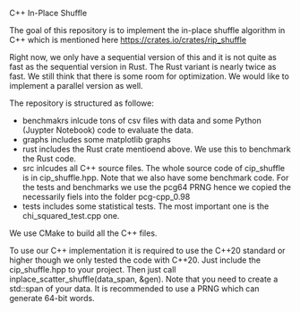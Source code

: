 C++ In-Place Shuffle

The goal of this repository is to implement the in-place shuffle algorithm in C++ which is mentioned here https://crates.io/crates/rip_shuffle

Right now, we only have a sequential version of this and it is not quite as fast as the sequential version in Rust. The Rust variant is nearly twice as fast. We still think that there is some room for optimization. We would like to implement a parallel version as well. 

The repository is structured as followe:
- benchmakrs inlcude tons of csv files with data and some Python (Juypter Notebook) code to evaluate the data.
- graphs includes some matplotlib graphs
- rust includes the Rust crate mentioend above. We use this to benchmark the Rust code.
- src inlcudes all C++ source files. The whole source code of cip_shuffle is in cip_shuffle.hpp. Note that we also have some benchmark code. For the tests and benchmarks we use the pcg64 PRNG hence we copied the necessarily fiels into the folder pcg-cpp_0.98
- tests includes some statistical tests. The most important one is the chi_squared_test.cpp one.

We use CMake to build all the C++ files.


To use our C++ implementation it is required to use the C++20 standard or higher though we only tested the code with C++20. Just include the cip_shuffle.hpp to your project. Then just call inplace_scatter_shuffle(data_span, &gen). Note that you need to create a std::span of your data. It is recommended to use a PRNG which can generate 64-bit words.

